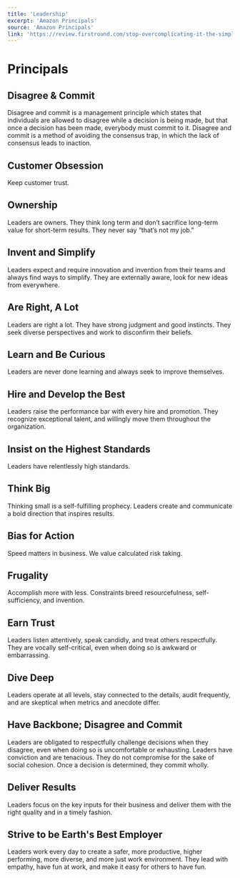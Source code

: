 ```yaml
---
title: 'Leadership'
excerpt: 'Amazon Principals'
source: 'Amazon Principals'
link: 'https://review.firstround.com/stop-overcomplicating-it-the-simple-guidebook-to-upping-your-management-game'
---
```


# Principals

## Disagree & Commit
Disagree and commit is a management principle which states that individuals are allowed to disagree while a decision is being made, but that once a decision has been made, everybody must commit to it. Disagree and commit is a method of avoiding the consensus trap, in which the lack of consensus leads to inaction.

## Customer Obsession
Keep customer trust.

## Ownership
Leaders are owners. They think long term and don’t sacrifice long-term value for short-term results. They never say “that’s not my job."

## Invent and Simplify
Leaders expect and require innovation and invention from their teams and always find ways to simplify. They are externally aware, look for new ideas from everywhere.

## Are Right, A Lot
Leaders are right a lot. They have strong judgment and good instincts. They seek diverse perspectives and work to disconfirm their beliefs.

## Learn and Be Curious
Leaders are never done learning and always seek to improve themselves.

## Hire and Develop the Best
Leaders raise the performance bar with every hire and promotion. They recognize exceptional talent, and willingly move them throughout the organization.

## Insist on the Highest Standards
Leaders have relentlessly high standards.

## Think Big
Thinking small is a self-fulfilling prophecy. Leaders create and communicate a bold direction that inspires results.

## Bias for Action
Speed matters in business. We value calculated risk taking. 

## Frugality
Accomplish more with less. Constraints breed resourcefulness, self-sufficiency, and invention.

## Earn Trust
Leaders listen attentively, speak candidly, and treat others respectfully. They are vocally self-critical, even when doing so is awkward or embarrassing.

## Dive Deep
Leaders operate at all levels, stay connected to the details, audit frequently, and are skeptical when metrics and anecdote differ.

## Have Backbone; Disagree and Commit
Leaders are obligated to respectfully challenge decisions when they disagree, even when doing so is uncomfortable or exhausting. Leaders have conviction and are tenacious. They do not compromise for the sake of social cohesion. Once a decision is determined, they commit wholly.

## Deliver Results
Leaders focus on the key inputs for their business and deliver them with the right quality and in a timely fashion.

## Strive to be Earth's Best Employer
Leaders work every day to create a safer, more productive, higher performing, more diverse, and more just work environment. They lead with empathy, have fun at work, and make it easy for others to have fun.


